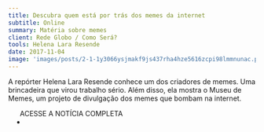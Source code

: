 ```yaml
---
title: Descubra quem está por trás dos memes da internet
subtitle: Online
summary: Matéria sobre memes
client: Rede Globo / Como Será?
tools: Helena Lara Resende
date: 2017-11-04
image: 'images/posts/2-1-1y3066ysjmakf9js437rha4hze5616zcpi98lmmnunac.png'
---
```


A repórter Helena Lara Resende conhece um dos criadores de memes. Uma brincadeira que virou trabalho sério. Além disso, ela mostra o Museu de Memes, um projeto de divulgação dos memes que bombam na internet.

<div class="post__share"><ul class="share__list list-reset">ACESSE A NOTÍCIA COMPLETA<li class="share__item" style="margin-left: 10px"><a class="share__link share__facebook" style="background: #fa5657" href="http://g1.globo.com/como-sera/noticia/2017/11/descubra-quem-esta-por-tras-dos-memes-da-internet.html" 
onclick=window.open(this.href, 'pop-up', 'left=20,top=20,width=500,height=500,toolbar=1,resizable=0'); return false;" title="Link" rel="nofollow"><i class="fa-solid fa-link"></i></a></li></ul></div>
<!-- <div class="gallery-box"><div class="gallery"><img src="/clipping/images/example-1.jpg" loading="lazy" alt="Project"><img src="/clipping/images/example-2.jpg" loading="lazy" alt="Project"></div><em>Gallery / <a href="https://www.freepik.com/" target="_blank">Freepic</a></em></div> -->